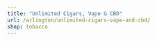 ```yaml
---
title: "Unlimited Cigars, Vape & CBD"
url: /arlington/unlimited-cigars-vape-and-cbd/
shop: tobacco
---
```

